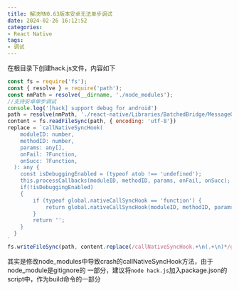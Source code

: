 ```yaml
---
title: 解决RN0.63版本安卓无法单步调试
date: 2024-02-26 16:12:52
categories:
- React Native
tags:
- 调试
---
```


在根目录下创建hack.js文件，内容如下

```javascript
const fs = require('fs');
const { resolve } = require('path');
const nmPath = resolve(__dirname, './node_modules');
//支持安卓单步调试
console.log('[hack] support debug for android')
path = resolve(nmPath, './react-native/Libraries/BatchedBridge/MessageQueue.js')
content = fs.readFileSync(path, { encoding: 'utf-8'})
replace = `callNativeSyncHook(
    moduleID: number,
    methodID: number,
    params: any[],
    onFail: ?Function,
    onSucc: ?Function,
  ): any {
    const isDebuggingEnabled = (typeof atob !== 'undefined');
    this.processCallbacks(moduleID, methodID, params, onFail, onSucc);
    if(!isDebuggingEnabled)
    {
        if (typeof global.nativeCallSyncHook == 'function') {
            return global.nativeCallSyncHook(moduleID, methodID, params);
        }         
        return '';                      
    }
  }
`
fs.writeFileSync(path, content.replace(/callNativeSyncHook.+\n(.+\n)*/gm, replace))
```

其实是修改node_modules中导致crash的callNativeSyncHook方法，由于node_module是gitignore的 一部分，建议将`node hack.js`加入package.json的script中，作为build命令的一部分
